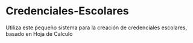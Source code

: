 # Credenciales-Escolares
Utiliza este pequeño sistema para la creación de credenciales escolares, basado en Hoja de Calculo
